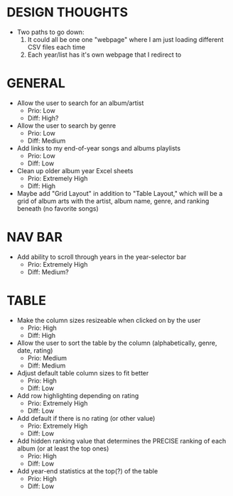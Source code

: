 # DESIGN THOUGHTS
* Two paths to go down:
    1. It could all be one one "webpage" where I am just loading different CSV files each time
    2. Each year/list has it's own webpage that I redirect to

# GENERAL
* Allow the user to search for an album/artist
    - Prio: Low
    - Diff: High?
* Allow the user to search by genre
    - Prio: Low
    - Diff: Medium
* Add links to my end-of-year songs and albums playlists
    - Prio: Low
    - Diff: Low
* Clean up older album year Excel sheets
    - Prio: Extremely High
    - Diff: High
* Maybe add "Grid Layout" in addition to "Table Layout," which will be a grid of album arts with the artist, album name, genre, and ranking beneath (no favorite songs)

# NAV BAR
* Add ability to scroll through years in the year-selector bar
    - Prio: Extremely High
    - Diff: Medium?

# TABLE
* Make the column sizes resizeable when clicked on by the user
    - Prio: High
    - Diff: High
* Allow the user to sort the table by the column (alphabetically, genre, date, rating)
    - Prio: Medium
    - Diff: Medium
* Adjust default table column sizes to fit better
    - Prio: High
    - Diff: Low
* Add row highlighting depending on rating
    - Prio: Extremely High
    - Diff: Low
* Add default if there is no rating (or other value)
    - Prio: Extremely High
    - Diff: Low
* Add hidden ranking value that determines the PRECISE ranking of each album (or at least the top ones)
    - Prio: High
    - Diff: Low
* Add year-end statistics at the top(?) of the table
    - Prio: High
    - Diff: Low
